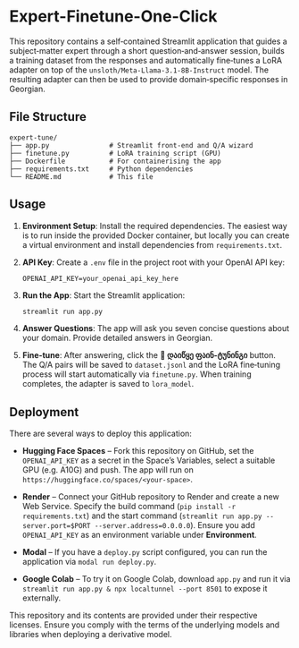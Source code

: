 # Expert-Finetune-One-Click

This repository contains a self‑contained Streamlit application that
guides a subject‑matter expert through a short question‑and‑answer
session, builds a training dataset from the responses and
automatically fine‑tunes a LoRA adapter on top of the
`unsloth/Meta‑Llama‑3.1‑8B‑Instruct` model. The resulting adapter can
then be used to provide domain‑specific responses in Georgian.

## File Structure

```
expert-tune/
├── app.py               # Streamlit front‑end and Q/A wizard
├── finetune.py          # LoRA training script (GPU)
├── Dockerfile           # For containerising the app
├── requirements.txt     # Python dependencies
└── README.md            # This file
```

## Usage

1. **Environment Setup**: Install the required dependencies. The
   easiest way is to run inside the provided Docker container, but
   locally you can create a virtual environment and install
   dependencies from `requirements.txt`.

2. **API Key**: Create a `.env` file in the project root with your
   OpenAI API key:

   ```env
   OPENAI_API_KEY=your_openai_api_key_here
   ```

3. **Run the App**: Start the Streamlit application:

   ```bash
   streamlit run app.py
   ```

4. **Answer Questions**: The app will ask you seven concise questions
   about your domain. Provide detailed answers in Georgian.

5. **Fine‑tune**: After answering, click the **🚀 დაიწყე ფაინ‑ტუნინგი**
   button. The Q/A pairs will be saved to `dataset.jsonl` and the
   LoRA fine‑tuning process will start automatically via
   `finetune.py`. When training completes, the adapter is saved to
   `lora_model`.

## Deployment

There are several ways to deploy this application:

* **Hugging Face Spaces** – Fork this repository on GitHub, set the
  `OPENAI_API_KEY` as a secret in the Space’s Variables, select a
  suitable GPU (e.g. A10G) and push. The app will run on
  `https://huggingface.co/spaces/<your-space>`.

* **Render** – Connect your GitHub repository to Render and create a
  new Web Service. Specify the build command (`pip install -r
  requirements.txt`) and the start command (`streamlit run app.py
  --server.port=$PORT --server.address=0.0.0.0`). Ensure you add
  `OPENAI_API_KEY` as an environment variable under **Environment**.

* **Modal** – If you have a `deploy.py` script configured, you can run
  the application via `modal run deploy.py`.

* **Google Colab** – To try it on Google Colab, download `app.py` and
  run it via `streamlit run app.py & npx localtunnel --port 8501` to
  expose it externally.

This repository and its contents are provided under their respective
licenses. Ensure you comply with the terms of the underlying models and
libraries when deploying a derivative model.